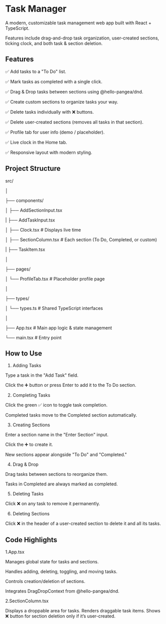 # Task Manager

A modern, customizable task management web app built with React + TypeScript.

Features include drag-and-drop task organization, user-created sections, ticking clock, and both task & section deletion.

## Features

✅ Add tasks to a "To Do" list.

✅ Mark tasks as completed with a single click.

✅ Drag & Drop tasks between sections using @hello-pangea/dnd.

✅ Create custom sections to organize tasks your way.

✅ Delete tasks individually with ❌ buttons.

✅ Delete user-created sections (removes all tasks in that section).

✅ Profile tab for user info (demo / placeholder).

✅ Live clock in the Home tab.

✅ Responsive layout with modern styling.

## Project Structure

src/

│

├── components/

│   ├── AddSectionInput.tsx 

|   ├── AddTaskInput.tsx 

│   ├── Clock.tsx             # Displays live time

│   ├── SectionColumn.tsx     # Each section (To Do, Completed, or custom)

|   ├── TaskItem.tsx

│

├── pages/

│   └── ProfileTab.tsx        # Placeholder profile page

│

├── types/

│   └── types.ts              # Shared TypeScript interfaces

│

├── App.tsx                   # Main app logic & state management

└── main.tsx                  # Entry point


## How to Use

1. Adding Tasks

Type a task in the "Add Task" field.

Click the ➕ button or press Enter to add it to the To Do section.

2. Completing Tasks

Click the green ✅ icon to toggle task completion.

Completed tasks move to the Completed section automatically.

3. Creating Sections

Enter a section name in the "Enter Section" input.

Click the ➕ to create it.

New sections appear alongside "To Do" and "Completed."

4. Drag & Drop

Drag tasks between sections to reorganize them.

Tasks in Completed are always marked as completed.

5. Deleting Tasks

Click ❌ on any task to remove it permanently.

6. Deleting Sections

Click ❌ in the header of a user-created section to delete it and all its tasks.

## Code Highlights

1.App.tsx

Manages global state for tasks and sections.

Handles adding, deleting, toggling, and moving tasks.

Controls creation/deletion of sections.

Integrates DragDropContext from @hello-pangea/dnd.

2.SectionColumn.tsx

Displays a droppable area for tasks.
Renders draggable task items.
Shows ❌ button for section deletion only if it’s user-created.
